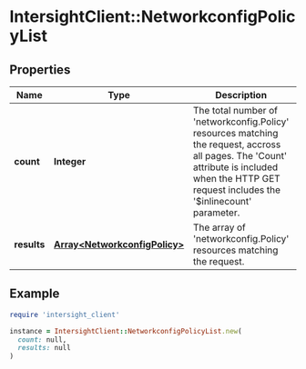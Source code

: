# IntersightClient::NetworkconfigPolicyList

## Properties

| Name | Type | Description | Notes |
| ---- | ---- | ----------- | ----- |
| **count** | **Integer** | The total number of &#39;networkconfig.Policy&#39; resources matching the request, accross all pages. The &#39;Count&#39; attribute is included when the HTTP GET request includes the &#39;$inlinecount&#39; parameter. | [optional] |
| **results** | [**Array&lt;NetworkconfigPolicy&gt;**](NetworkconfigPolicy.md) | The array of &#39;networkconfig.Policy&#39; resources matching the request. | [optional] |

## Example

```ruby
require 'intersight_client'

instance = IntersightClient::NetworkconfigPolicyList.new(
  count: null,
  results: null
)
```


